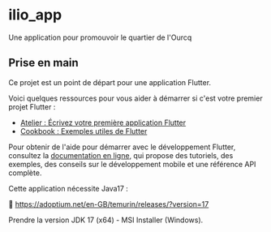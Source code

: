 # ilio_app

Une application pour promouvoir le quartier de l'Ourcq

## Prise en main

Ce projet est un point de départ pour une application Flutter.

Voici quelques ressources pour vous aider à démarrer si c'est votre premier projet Flutter :

- [Atelier : Écrivez votre première application Flutter](https://docs.flutter.dev/get-started/codelab)
- [Cookbook : Exemples utiles de Flutter](https://docs.flutter.dev/cookbook)

Pour obtenir de l'aide pour démarrer avec le développement Flutter, consultez la
[documentation en ligne](https://docs.flutter.dev/), qui propose des tutoriels,
des exemples, des conseils sur le développement mobile et une référence API complète.

Cette application nécessite Java17 :

🔗 https://adoptium.net/en-GB/temurin/releases/?version=17

Prendre la version JDK 17 (x64) - MSI Installer (Windows).